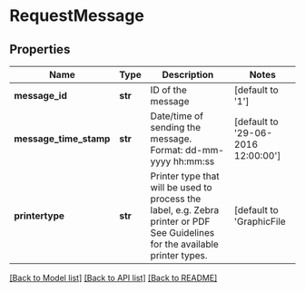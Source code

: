 # RequestMessage

## Properties
Name | Type | Description | Notes
------------ | ------------- | ------------- | -------------
**message_id** | **str** | ID of the message | [default to '1']
**message_time_stamp** | **str** | Date/time of sending the message. Format: dd-mm-yyyy hh:mm:ss | [default to '29-06-2016 12:00:00']
**printertype** | **str** | Printer type that will be used to process the label, e.g. Zebra printer or PDF See Guidelines for the available printer types. | [default to 'GraphicFile|PDF']

[[Back to Model list]](../README.md#documentation-for-models) [[Back to API list]](../README.md#documentation-for-api-endpoints) [[Back to README]](../README.md)

